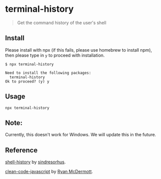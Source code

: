 # terminal-history

> Get the command history of the user's shell

## Install

Please install with npx (if this fails, please use homebrew to install npm), then please type in `y` to proceed with installation.

```
$ npx terminal-history

Need to install the following packages:
  terminal-history
Ok to proceed? (y) y

```

## Usage

```
npx terminal-history
```

## Note:

Currently, this doesn't work for Windows. We will update this in the future.

## Reference

[shell-history](https://github.com/sindresorhus/shell-history) by [sindresorhus](https://github.com/sindresorhus).

[clean-code-javascript](https://github.com/ryanmcdermott/clean-code-javascript) by [Ryan McDermott](https://github.com/ryanmcdermott).

